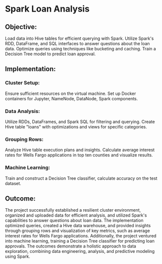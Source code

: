 # Spark Loan Analysis

## Objective:
Load data into Hive tables for efficient querying with Spark.
Utilize Spark's RDD, DataFrame, and SQL interfaces to answer questions about the loan data.
Optimize queries using techniques like bucketing and caching.
Train a Decision Tree model to predict loan approval.

## Implementation: 
### Cluster Setup:
Ensure sufficient resources on the virtual machine. Set up Docker containers for Jupyter, NameNode, DataNode, Spark components.

### Data Analysis:
Utilize RDDs, DataFrames, and Spark SQL for filtering and querying.
Create Hive table "loans" with optimizations and views for specific categories.

### Grouping Rows:
Analyze Hive table execution plans and insights.
Calculate average interest rates for Wells Fargo applications in top ten counties and visualize results.

### Machine Learning:
Train and construct a Decision Tree classifier, calculate accuracy on the test dataset.

## Outcome: 
The project successfully established a resilient cluster environment, organized and uploaded data for efficient analysis, and utilized Spark's capabilities to answer questions about loan data. The implementation optimized queries, created a Hive data warehouse, and provided insights through grouping rows and visualization of key metrics, such as average interest rates for Wells Fargo applications. Additionally, the project ventured into machine learning, training a Decision Tree classifier for predicting loan approvals. The outcomes demonstrate a holistic approach to data exploration, combining data engineering, analysis, and predictive modeling using Spark.
